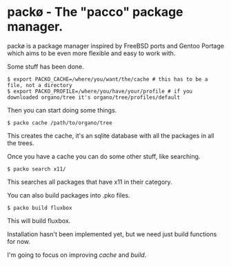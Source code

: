 packø - The "pacco" package manager.
====================================

packø is a package manager inspired by FreeBSD ports and Gentoo Portage which aims
to be even more flexible and easy to work with.

Some stuff has been done.

    $ export PACKO_CACHE=/where/you/want/the/cache # this has to be a file, not a directory
    $ export PACKO_PROFILE=/where/you/have/your/profile # if you downloaded organo/tree it's organo/tree/profiles/default

Then you can start doing some things.

    $ packo cache /path/to/organo/tree

This creates the cache, it's an sqlite database with all the packages in all the trees.

Once you have a cache you can do some other stuff, like searching.

    $ packo search x11/

This searches all packages that have x11 in their category.

You can also build packages into .pko files.

    $ packo build fluxbox

This will build fluxbox.

Installation hasn't been implemented yet, but we need just build functions for now.

I'm going to focus on improving *cache* and *build*.
